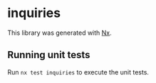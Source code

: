 # inquiries

This library was generated with [Nx](https://nx.dev).

## Running unit tests

Run `nx test inquiries` to execute the unit tests.
